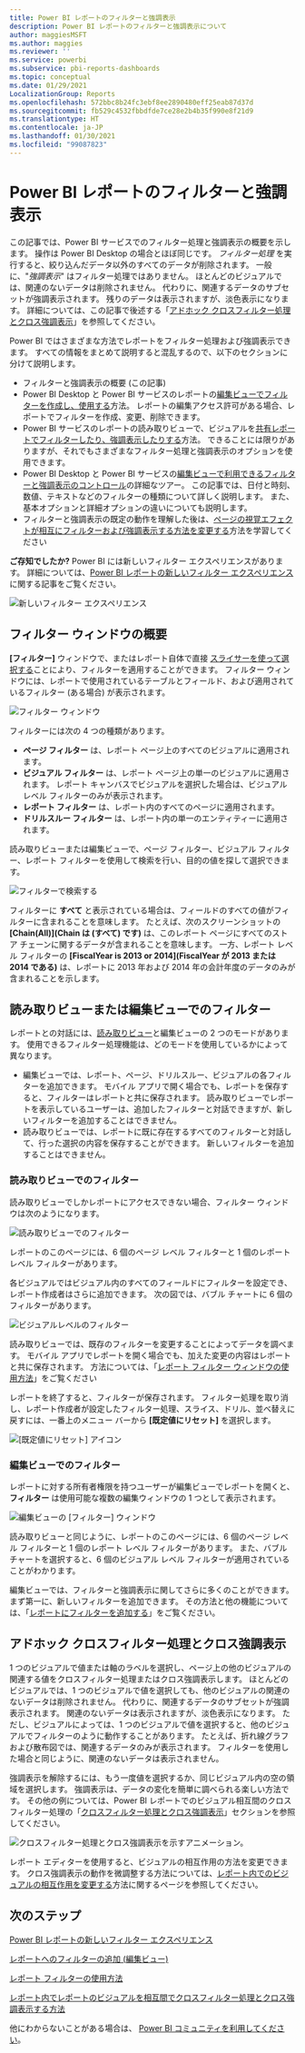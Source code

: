 ```yaml
---
title: Power BI レポートのフィルターと強調表示
description: Power BI レポートのフィルターと強調表示について
author: maggiesMSFT
ms.author: maggies
ms.reviewer: ''
ms.service: powerbi
ms.subservice: pbi-reports-dashboards
ms.topic: conceptual
ms.date: 01/29/2021
LocalizationGroup: Reports
ms.openlocfilehash: 572bbc8b24fc3ebf8ee2890480eff25eab87d37d
ms.sourcegitcommit: fb529c4532fbbdfde7ce28e2b4b35f990e8f21d9
ms.translationtype: HT
ms.contentlocale: ja-JP
ms.lasthandoff: 01/30/2021
ms.locfileid: "99087823"
---
```

# <a name="filters-and-highlighting-in-power-bi-reports"></a>Power BI レポートのフィルターと強調表示
 この記事では、Power BI サービスでのフィルター処理と強調表示の概要を示します。 操作は Power BI Desktop の場合とほぼ同じです。 *フィルター処理* を実行すると、絞り込んだデータ以外のすべてのデータが削除されます。 一般に、"*強調表示*" はフィルター処理ではありません。 ほとんどのビジュアルでは、関連のないデータは削除されません。 代わりに、関連するデータのサブセットが強調表示されます。 残りのデータは表示されますが、淡色表示になります。 詳細については、この記事で後述する「[アドホック クロスフィルター処理とクロス強調表示](#ad-hoc-cross-filtering-and-cross-highlighting)」を参照してください。

Power BI ではさまざまな方法でレポートをフィルター処理および強調表示できます。 すべての情報をまとめて説明すると混乱するので、以下のセクションに分けて説明します。

* フィルターと強調表示の概要 (この記事)
* Power BI Desktop と Power BI サービスのレポートの[編集ビューでフィルターを作成し、使用する](power-bi-report-add-filter.md)方法。 レポートの編集アクセス許可がある場合、レポートでフィルターを作成、変更、削除できます。
* Power BI サービスのレポートの読み取りビューで、ビジュアルを[共有レポートでフィルターしたり、強調表示したりする](../consumer/end-user-interactions.md)方法。 できることには限りがありますが、それでもさまざまなフィルター処理と強調表示のオプションを使用できます。  
* Power BI Desktop と Power BI サービスの[編集ビューで利用できるフィルターと強調表示のコントロール](power-bi-report-add-filter.md)の詳細なツアー。 この記事では、日付と時刻、数値、テキストなどのフィルターの種類について詳しく説明します。 また、基本オプションと詳細オプションの違いについても説明します。
* フィルターと強調表示の既定の動作を理解した後は、[ページの視覚エフェクトが相互にフィルターおよび強調表示する方法を変更する](service-reports-visual-interactions.md)方法を学習してください

**ご存知でしたか?** Power BI には新しいフィルター エクスペリエンスがあります。 詳細については、[Power BI レポートの新しいフィルター エクスペリエンス](power-bi-report-filter.md)に関する記事をご覧ください。

![新しいフィルター エクスペリエンス](media/power-bi-reports-filters-and-highlighting/power-bi-filter-reading.png)


## <a name="intro-to-the-filters-pane"></a>フィルター ウィンドウの概要

**[フィルター]** ウィンドウで、またはレポート自体で直接 [スライサーを使って選択する](../visuals/power-bi-visualization-slicers.md)ことにより、フィルターを適用することができます。 フィルター ウィンドウには、レポートで使用されているテーブルとフィールド、および適用されているフィルター (ある場合) が表示されます。 

![フィルター ウィンドウ](media/power-bi-reports-filters-and-highlighting/power-bi-add-filter-reading-view.png)

フィルターには次の 4 つの種類があります。

- **ページ フィルター** は、レポート ページ上のすべてのビジュアルに適用されます。     
- **ビジュアル フィルター** は、レポート ページ上の単一のビジュアルに適用されます。 レポート キャンバスでビジュアルを選択した場合は、ビジュアル レベル フィルターのみが表示されます。    
- **レポート フィルター** は、レポート内のすべてのページに適用されます。    
- **ドリルスルー フィルター** は、レポート内の単一のエンティティーに適用されます。    

読み取りビューまたは編集ビューで、ページ フィルター、ビジュアル フィルター、レポート フィルターを使用して検索を行い、目的の値を探して選択できます。 

![フィルターで検索する](media/power-bi-reports-filters-and-highlighting/power-bi-search-filter.png)

フィルターに **すべて** と表示されている場合は、フィールドのすべての値がフィルターに含まれることを意味します。  たとえば、次のスクリーンショットの **[Chain(All)]\(Chain は (すべて) です\)** は、このレポート ページにすべてのストア チェーンに関するデータが含まれることを意味します。  一方、レポート レベル フィルターの **[FiscalYear is 2013 or 2014]\(FiscalYear が 2013 または 2014 である\)** は、レポートに 2013 年および 2014 年の会計年度のデータのみが含まれることを示します。

## <a name="filters-in-reading-or-editing-view"></a>読み取りビューまたは編集ビューでのフィルター
レポートとの対話には、[読み取りビュー](../consumer/end-user-reading-view.md)と編集ビューの 2 つのモードがあります。 使用できるフィルター処理機能は、どのモードを使用しているかによって異なります。

* 編集ビューでは、レポート、ページ、ドリルスルー、ビジュアルの各フィルターを追加できます。 モバイル アプリで開く場合でも、レポートを保存すると、フィルターはレポートと共に保存されます。 読み取りビューでレポートを表示しているユーザーは、追加したフィルターと対話できますが、新しいフィルターを追加することはできません。
* 読み取りビューでは、レポートに既に存在するすべてのフィルターと対話して、行った選択の内容を保存することができます。 新しいフィルターを追加することはできません。

### <a name="filters-in-reading-view"></a>読み取りビューでのフィルター
読み取りビューでしかレポートにアクセスできない場合、フィルター ウィンドウは次のようになります。

![読み取りビューでのフィルター](media/power-bi-reports-filters-and-highlighting/power-bi-filter-reading-view.png)

レポートのこのページには、6 個のページ レベル フィルターと 1 個のレポート レベル フィルターがあります。

各ビジュアルではビジュアル内のすべてのフィールドにフィルターを設定でき、レポート作成者はさらに追加できます。 次の図では、バブル チャートに 6 個のフィルターがあります。

![ビジュアルレベルのフィルター](media/power-bi-reports-filters-and-highlighting/power-bi-filter-visual-level.png)

読み取りビューでは、既存のフィルターを変更することによってデータを調べます。 モバイル アプリでレポートを開く場合でも、加えた変更の内容はレポートと共に保存されます。 方法については、「[レポート フィルター ウィンドウの使用方法](../consumer/end-user-report-filter.md)」をご覧ください

レポートを終了すると、フィルターが保存されます。 フィルター処理を取り消し、レポート作成者が設定したフィルター処理、スライス、ドリル、並べ替えに戻すには、一番上のメニュー バーから **[既定値にリセット]** を選択します。

![[既定値にリセット] アイコン](media/power-bi-reports-filters-and-highlighting/power-bi-reset-to-default.png)

### <a name="filters-in-editing-view"></a>編集ビューでのフィルター
レポートに対する所有者権限を持つユーザーが編集ビューでレポートを開くと、**フィルター** は使用可能な複数の編集ウィンドウの 1 つとして表示されます。

![編集ビューの [フィルター] ウィンドウ](media/power-bi-reports-filters-and-highlighting/power-bi-add-filter-editing-view.png)

読み取りビューと同じように、レポートのこのページには、6 個のページ レベル フィルターと 1 個のレポート レベル フィルターがあります。 また、バブル チャートを選択すると、6 個のビジュアル レベル フィルターが適用されていることがわかります。

編集ビューでは、フィルターと強調表示に関してさらに多くのことができます。 まず第一に、新しいフィルターを追加できます。 その方法と他の機能については、「[レポートにフィルターを追加する](power-bi-report-add-filter.md)」をご覧ください。

## <a name="ad-hoc-cross-filtering-and-cross-highlighting"></a>アドホック クロスフィルター処理とクロス強調表示
1 つのビジュアルで値または軸のラベルを選択し、ページ上の他のビジュアルの関連する値をクロスフィルター処理またはクロス強調表示します。 ほとんどのビジュアルでは、1 つのビジュアルで値を選択しても、他のビジュアルの関連のないデータは削除されません。 代わりに、関連するデータのサブセットが強調表示されます。 関連のないデータは表示されますが、淡色表示になります。 ただし、ビジュアルによっては、1 つのビジュアルで値を選択すると、他のビジュアルでフィルターのように動作することがあります。 たとえば、折れ線グラフおよび散布図では、関連するデータのみが表示されます。 フィルターを使用した場合と同じように、関連のないデータは表示されません。 

強調表示を解除するには、もう一度値を選択するか、同じビジュアル内の空の領域を選択します。 強調表示は、データの変化を簡単に調べられる楽しい方法です。 その他の例については、Power BI レポートでのビジュアル相互間のクロスフィルター処理の「[クロスフィルター処理とクロス強調表示](../consumer/end-user-interactions.md#cross-filtering-and-cross-highlighting)」セクションを参照してください。

![クロスフィルター処理とクロス強調表示を示すアニメーション。](media/power-bi-reports-filters-and-highlighting/power-bi-adhoc-filter.gif)

レポート エディターを使用すると、ビジュアルの相互作用の方法を変更できます。 クロス強調表示の動作を微調整する方法については、[レポート内でのビジュアルの相互作用を変更する](service-reports-visual-interactions.md)方法に関するページを参照してください。

## <a name="next-steps"></a>次のステップ

[Power BI レポートの新しいフィルター エクスペリエンス](power-bi-report-filter.md)

[レポートへのフィルターの追加 (編集ビュー)](power-bi-report-add-filter.md)

[レポート フィルターの使用方法](../consumer/end-user-report-filter.md)

[レポート内でレポートのビジュアルを相互間でクロスフィルター処理とクロス強調表示する方法](../consumer/end-user-interactions.md)

他にわからないことがある場合は、 [Power BI コミュニティを利用してください](https://community.powerbi.com/)。
